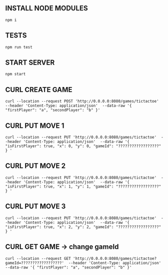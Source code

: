 ## INSTALL NODE MODULES
`npm i`

## TESTS
`npm run test`

## START SERVER
`npm start`

## CURL CREATE GAME
`curl --location --request POST 'http://0.0.0.0:8080/games/tictactoe' 
--header 'Content-Type: application/json' 
--data-raw '{
    "firstPlayer": "a",
    "secondPlayer": "b"
}'`


## CURL PUT MOVE 1
`curl --location --request PUT 'http://0.0.0.0:8080/games/tictactoe' 
--header 'Content-Type: application/json' 
--data-raw '{
    "isFirstPlayer": true,
    "x": 0,
    "y": 0,
    "gameId": "??????????????????"
}
'`
## CURL PUT MOVE 2
`curl --location --request PUT 'http://0.0.0.0:8080/games/tictactoe' 
--header 'Content-Type: application/json' 
--data-raw '{
    "isFirstPlayer": true,
    "x": 1,
    "y": 1,
    "gameId": "??????????????????"
}
'`
## CURL PUT MOVE 3
`curl --location --request PUT 'http://0.0.0.0:8080/games/tictactoe' 
--header 'Content-Type: application/json' 
--data-raw '{
    "isFirstPlayer": true,
    "x": 2,
    "y": 2,
    "gameId": "??????????????????"
}
'`

## CURL GET GAME -> change gameId
`curl --location --request GET 'http://0.0.0.0:8080/games/tictactoe?gameId=??????????????????' 
--header 'Content-Type: application/json' 
--data-raw '{
    "firstPlayer": "a",
    "secondPlayer": "b"
}'`